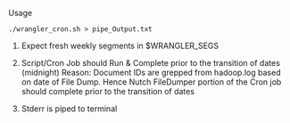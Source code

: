 

Usage

```
./wrangler_cron.sh > pipe_Output.txt
```

1. Expect fresh weekly segments in $WRANGLER_SEGS

2. Script/Cron Job should Run & Complete prior to the transition of dates (midnight)
   Reason: Document IDs are grepped from hadoop.log based on date of File Dump. Hence Nutch FileDumper portion of the Cron job should complete prior to the transition of dates

3. Stderr is piped to terminal
